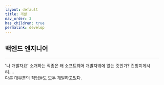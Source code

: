```yaml
---
layout: default
title: 개발
nav_order: 3
has_children: true
permalink: develop
---
```

  
## 백엔드 엔지니어

---
'나 개발자요' 소개하는 직종은 왜 소프트웨어 개발자밖에 없는 것인가? 건방지게시리....  
다른 대부분의 직업들도 모두 개발하고있다.

